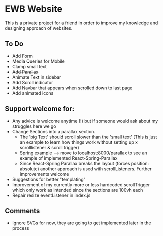 # EWB Website
This is a private project for a friend in order to improve my knowledge and designing approach of websites. 


## To Do
- Add Form
- Media Queries for Mobile
- Clamp small text
- <del>Add Parallax</del> 
- Animate Text in sidebar
- Add Scroll indicator
- Add Navbar that appears when scrolled down to last page
- Add animated icons

## Support welcome for:
- Any advice is welcome anytime (!) but if someone would ask about my struggles here we go
- Change Sections into a parallax section. 
  - The 'big Text' should scroll slower than the 'small text' (This is just an example to learn how things work without setting up x scrolllistener & scroll  trigger)
  - Spring example --> move to localhost:8000/parallax to see an example of implemented React-Spring-Parallax
  - Since React-Spring Parallax breaks the layout (forces position: absolute) another approach is used with scrollListeners. Further improvements welcome
- Suggestions for better "templating"
- Improvement of my currently more or less hardcoded scrollTrigger which only work as intended since the sections are 100vh each
- Repair resize eventListener in index.js

## Comments
- Ignore SVGs for now, they are going to get implemented later in the process
